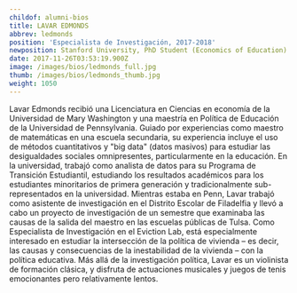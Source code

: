 ```yaml
---
childof: alumni-bios
title: LAVAR EDMONDS
abbrev: ledmonds
position: 'Especialista de Investigación, 2017-2018'
newposition: Stanford University, PhD Student (Economics of Education)
date: 2017-11-26T03:53:19.900Z
image: /images/bios/ledmonds_full.jpg
thumb: /images/bios/ledmonds_thumb.jpg
weight: 1050
---
```

Lavar Edmonds recibió una Licenciatura en Ciencias en economía de la Universidad de Mary Washington y una maestría en Política de Educación de la Universidad de Pennsylvania. Guiado por experiencias como maestro de matemáticas en una escuela secundaria, su experiencia incluye el uso de métodos cuantitativos y "big data" (datos masivos) para estudiar las desigualdades sociales omnipresentes, particularmente en la educación. En la universidad, trabajó como analista de datos para su Programa de Transición Estudiantil, estudiando los resultados académicos para los estudiantes minoritarios de primera generación y tradicionalmente sub-representados en la universidad. Mientras estaba en Penn, Lavar trabajó como asistente de investigación en el Distrito Escolar de Filadelfia y llevó a cabo un proyecto de investigación de un semestre que examinaba las causas de la salida del maestro en las escuelas públicas de Tulsa. Como Especialista de Investigación en el Eviction Lab, está especialmente interesado en estudiar la intersección de la política de vivienda – es decir, las causas y consecuencias de la inestabilidad de la vivienda – con la política educativa. Más allá de la investigación política, Lavar es un violinista de formación clásica, y disfruta de actuaciones musicales y juegos de tenis emocionantes pero relativamente lentos.